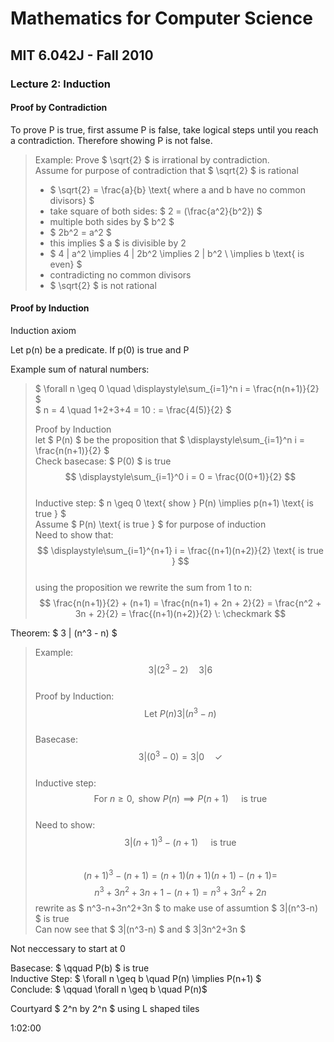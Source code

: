 # Mathematics for Computer Science
## MIT 6.042J - Fall 2010
### Lecture 2: Induction 

#### Proof by Contradiction

To prove P is true, first assume P is false, take logical steps until you reach a contradiction. Therefore showing P is not false.

> Example: Prove $ \sqrt{2} $ is irrational by contradiction.  
> Assume for purpose of contradiction that $ \sqrt{2} $ is rational  
> - $ \sqrt{2} = \frac{a}{b} \text{ where a and b have no common divisors} $   
> - take square of both sides: $ 2 = (\frac{a^2}{b^2}) $  
> - multiple both sides by $ b^2 $  
> - $ 2b^2 = a^2 $  
> - this implies $ a $ is divisible by 2  
> - $ 4 | a^2 \implies 4 | 2b^2 \implies  2 | b^2 \ \implies b \text{ is even} $  
> - contradicting no common divisors  
> - $ \sqrt{2} $ is not rational  

#### Proof by Induction

Induction axiom

Let p(n) be a predicate. If p(0) is true and P



Example sum of natural numbers:  

> $ \forall n \geq 0 \quad  \displaystyle\sum_{i=1}^n i = \frac{n(n+1)}{2} $  
> $ n = 4 \quad 1+2+3+4 = 10 \:  = \frac{4(5)}{2} $ 
>  
> Proof by Induction  
> let $ P(n) $ be the proposition that $ \displaystyle\sum_{i=1}^n i = \frac{n(n+1)}{2} $  
> Check basecase: $ P(0) $ is true  
> $$ \displaystyle\sum_{i=1}^0 i = 0 = \frac{0(0+1)}{2} $$  
> Inductive step: $ n \geq 0 \text{ show } P(n) \implies p(n+1) \text{ is true } $  
> Assume $ P(n) \text{ is true } $ for purpose of induction  
> Need to show that:  
> $$ \displaystyle\sum_{i=1}^{n+1} i = \frac{(n+1)(n+2)}{2} \text{ is true } $$  
> using the proposition we rewrite the sum from 1 to n:
> $$ \frac{n(n+1)}{2} + (n+1) = \frac{n(n+1) + 2n + 2}{2} = \frac{n^2 + 3n + 2}{2} =  \frac{(n+1)(n+2)}{2} \: \checkmark $$
>

Theorem: $ 3 | (n^3 - n) $  

> Example:  
> $$ 3 | (2^3 - 2) \quad  3 | 6 $$  
> Proof by Induction:  
> $$ \text{Let } P(n)  3|(n^3-n) $$  
> Basecase:  
> $$ 3 | (0^3 - 0) =   3 | 0 \quad \checkmark $$  
> Inductive step:  
> $$ \text{For } n \geq 0, \text{ show } P(n) \implies P(n+1) \quad \text { is true } $$  
> Need to show:  
> $$ 3|(n+1)^3-(n+1) \quad \text{ is true} $$  
> $$ (n+1)^3-(n+1) = (n+1)(n+1)(n+1) - (n+1) = $$
> $$ n^3+3n^2+3n+1-(n+1) = n^3+3n^2+2n $$
> rewrite as $ n^3-n+3n^2+3n $ to make use of assumtion $ 3|(n^3-n) $ is true  
> Can now see that $ 3|(n^3-n) $ and $ 3|3n^2+3n $  

Not neccessary to start at 0

Basecase: $ \qquad P(b) $ is true  
Inductive Step: $ \forall n \geq b \quad P(n) \implies P(n+1) $  
Conclude: $ \qquad \forall n \geq b \quad P(n)$  
  
Courtyard $ 2^n by 2^n $ using L shaped tiles  
  
1:02:00  
  
  



